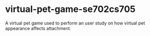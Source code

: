 # virtual-pet-game-se702cs705
A virtual pet game used to perform an user study on how virtual pet appearance affects attachment.
